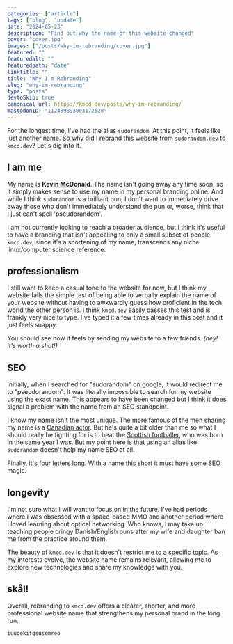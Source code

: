 ```yaml
---
categories: ["article"]
tags: ["blog", "update"]
date: "2024-05-23"
description: "Find out why the name of this website changed"
cover: "cover.jpg"
images: ["/posts/why-im-rebranding/cover.jpg"]
featured: ""
featuredalt: ""
featuredpath: "date"
linktitle: ""
title: "Why I'm Rebranding"
slug: "why-im-rebranding"
type: "posts"
devtoSkip: true
canonical_url: https://kmcd.dev/posts/why-im-rebranding/
mastodonID: "112489893003172528"
---
```


For the longest time, I've had the alias `sudorandom`. At this point, it feels like just another name. So why did I rebrand this website from `sudorandom.dev` to `kmcd.dev`? Let's dig into it.

## I am me
My name is **Kevin McDonald**. The name isn't going away any time soon, so it simply makes sense to use my name in my personal branding online. And while I think `sudorandom` is a brilliant pun, I don't want to immediately drive away those who don't immediately understand the pun or, worse, think that I just can't spell 'pseudorandom'.

I am not currently looking to reach a broader audience, but I think it's useful to have a branding that isn't appealing to only a small subset of people. `kmcd.dev`, since it's a shortening of my name, transcends any niche linux/computer science reference.

## professionalism
I still want to keep a casual tone to the website for now, but I think my website fails the simple test of being able to verbally explain the name of your website without having to awkwardly guess how proficient in the tech world the other person is. I think `kmcd.dev` easily passes this test and is frankly very nice to type. I've typed it a few times already in this post and it just feels snappy.

You should see how it feels by sending my website to a few friends. *(hey! it's worth a shot!)*

## SEO
Initially, when I searched for "sudorandom" on google, it would redirect me to "pseudorandom". It was literally impossible to search for my website using the exact name. This appears to have been changed but I think it does signal a problem with the name from an SEO standpoint.

I know my name isn't the most unique. The more famous of the men sharing my name is a [Canadian actor](https://en.wikipedia.org/wiki/Kevin_McDonald). But he's quite a bit older than me so what I should really be fighting for is to beat the [Scottish footballer](https://en.wikipedia.org/wiki/Kevin_McDonald_(footballer,_born_1988)), who was born in the same year I was. But my point here is that using an alias like `sudorandom` doesn't help my name SEO at all.

Finally, it's four letters long. With a name this short it must have some SEO magic.

## longevity
I'm not sure what I will want to focus on in the future. I've had periods where I was obsessed with a space-based MMO and another period where I loved learning about optical networking. Who knows, I may take up teaching people cringy Danish/English puns after my wife and daughter ban me from the practice around them.

The beauty of `kmcd.dev` is that it doesn't restrict me to a specific topic. As my interests evolve, the website name remains relevant, allowing me to explore new technologies and share my knowledge with you.

## skål!
Overall, rebranding to `kmcd.dev` offers a clearer, shorter, and more professional website name that strengthens my personal brand in the long run.

```text
iuuoekifqsusemreo
```